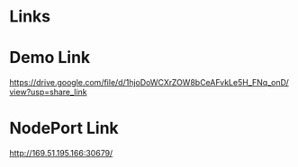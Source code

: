 # Links

# Demo Link
https://drive.google.com/file/d/1hjoDoWCXrZOW8bCeAFvkLe5H_FNq_onD/view?usp=share_link

# NodePort Link
http://169.51.195.166:30679/
